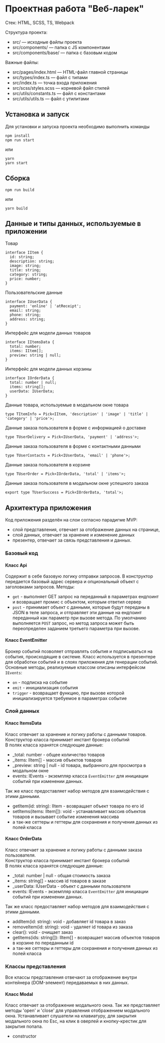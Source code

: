 # Проектная работа "Веб-ларек"

Стек: HTML, SCSS, TS, Webpack

Структура проекта:
- src/ — исходные файлы проекта
- src/components/ — папка с JS компонентами
- src/components/base/ — папка с базовым кодом

Важные файлы:
- src/pages/index.html — HTML-файл главной страницы
- src/types/index.ts — файл с типами
- src/index.ts — точка входа приложения
- src/scss/styles.scss — корневой файл стилей
- src/utils/constants.ts — файл с константами
- src/utils/utils.ts — файл с утилитами

## Установка и запуск
Для установки и запуска проекта необходимо выполнить команды

```
npm install
npm run start
```

или

```
yarn
yarn start
```
## Сборка

```
npm run build
```

или

```
yarn build
```

## Данные и типы данных, используемые в приложении

Товар

```
interface IItem {
  id: string;
  description: string;
  image: string;
  title: string;
  category: string;
  price: number;
}
```

Пользовательские данные

```
interface IUserData {
  payment: 'online' | 'atReceipt';
  email: string;
  phone: string;
  address: string;
}
```

Интерфейс для модели данных товаров

```
interface IItemsData {
  total: number;
  items: IItem[];
  preview: string | null;
}
```

Интерфейс для модели данных корзины

```
interface IOrderData {
  total: number | null;
  items: string[];
  userData: IUserData;
}
```

Данные товара, используемые в модальном окне товара

```
type TItemInfo = Pick<IItem, 'description' | 'image' | 'title' | 'category' | 'price'>;
```

Данные заказа пользователя в форме с информацией о доставке

```
type TUserDelivery = Pick<IUserData, 'payment' | 'address'>;
```

Данные заказа пользователя в форме с контактными данными

```
type TUserContacts = Pick<IUserData, 'email' | 'phone'>;
```

Данные заказа пользователя в корзине

```
type TUserOrder = Pick<IOrderData, 'total' | 'items'>;
```

Данные заказа пользователя в модальном окне успешного заказа

```
export type TUserSuccess = Pick<IOrderData, 'total'>;
```

## Архитектура приложения

Код приложения разделён на слои согласно парадигме MVP: 
- слой представления, отвечает за отображение данных на странице, 
- слой данных, отвечает за хранение и изменение данных
- презентер, отвечает за связь представления и данных.

### Базовый код

#### Класс Api
Содержит в себе базовую логику отправки запросов. В конструктор передается базовый адрес сервера и опциональный объект с заголовками запросов.
Методы: 
- `get` - выполняет GET запрос на переданный в параметрах ендпоинт и возвращает промис с объектом, которым ответил сервер
- `post` - принимает объект с данными, которые будут переданы в JSON в теле запроса, и отправляет эти данные на ендпоинт переданный как параметр при вызове метода. По умолчанию выполняется `POST` запрос, но метод запроса может быть переопределен заданием третьего параметра при вызове.

#### Класс EventEmitter
Брокер событий позволяет отправлять события и подписываться на события, происходящие в системе. Класс используется в презентере для обработки событий и в слоях приложения для генерации событий.  
Основные методы, реализуемые классом описаны интерфейсом `IEvents`:
- `on` - подписка на событие
- `emit` - инициализация события
- `trigger` - возвращает функцию, при вызове которой инициализируется требуемое в параметрах событие  

### Слой данных

#### Класс ItemsData
Класс отвечает за хранение и логику работы с данными товаров.\
Конструктор класса принимает инстант брокера событий\
В полях класса хранятся следующие данные:
- _total: number - общее количество товаров
- _items: IItem[] - массив объектов товаров
- _preview: string | null - id товара, выбранного для просмотра в модальном окне
- events: IEvents - экземпляр класса `EventEmitter` для инициации событий при изменении данных.

Так же класс предоставляет набор методов для взаимодействия с этими данными.
- getItem(id: string): IItem - возвращает объект товара по его id
- setItems(items: IItem[]): void - устанавливает массив объектов товаров и вызывает событие изменения массива
- а так-же сеттеры и геттеры для сохранения и получения данных из полей класса

#### Класс OrderData
Класс отвечает за хранение и логику работы с данными заказа пользователя.\
Конструктор класса принимает инстант брокера событий\
В полях класса хранятся следующие данные:
- _total: number | null - общая стоимость заказа
- _items: string[] - массив id товаров в заказе
- _userData: IUserData - объект с данными пользователя
- events: IEvents - экземпляр класса `EventEmitter` для инициации событий при изменении данных.

Так же класс предоставляет набор методов для взаимодействия с этими данными.
- addItem(id: string): void - добавляет id товара в заказ
- removeItem(id: string): void - удаляет id товара из заказа
- clear(): void - очищает заказ
- getItems(ids: string[]): IItem[] - возвращает массив объектов товаров в корзине по переданным id
- а так-же сеттеры и геттеры для сохранения и получения данных из полей класса

### Классы представления
Все классы представления отвечают за отображение внутри контейнера (DOM-элемент) передаваемых в них данных.

#### Класс Modal
Класс отвечает за отображение модального окна. Так же представляет методы 'open' и 'close' для управления отображением модального окна. Устанавливает слушатели на клавиатуру, для закрытия модального окна по Esc, на клик в оверлей и кнопку-крестик для закрытия попапа. 
- constructor